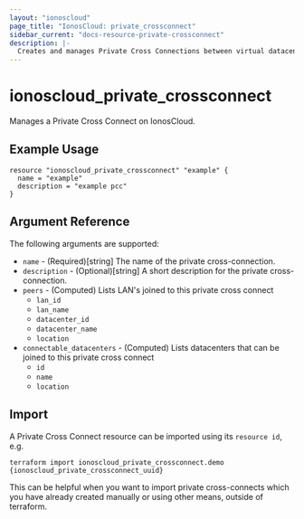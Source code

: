 ```yaml
---
layout: "ionoscloud"
page_title: "IonosCloud: private_crossconnect"
sidebar_current: "docs-resource-private-crossconnect"
description: |-
  Creates and manages Private Cross Connections between virtual datacenters.
---
```


# ionoscloud_private_crossconnect

Manages a Private Cross Connect on IonosCloud.

## Example Usage

```hcl
resource "ionoscloud_private_crossconnect" "example" {
  name = "example"
  description = "example pcc"
}
```

## Argument Reference

The following arguments are supported:

- `name` - (Required)[string] The name of the private cross-connection.
- `description` - (Optional)[string] A short description for the private cross-connection.
- `peers` - (Computed) Lists LAN's joined to this private cross connect
  - `lan_id`
  - `lan_name`
  - `datacenter_id`
  - `datacenter_name`
  - `location`
- `connectable_datacenters` - (Computed) Lists datacenters that can be joined to this private cross connect
  - `id`
  - `name`
  - `location`


## Import

A Private Cross Connect resource can be imported using its `resource id`, e.g.

```shell
terraform import ionoscloud_private_crossconnect.demo {ionoscloud_private_crossconnect_uuid}
```

This can be helpful when you want to import private cross-connects which you have already created manually or using other means, outside of terraform.
